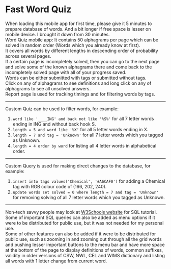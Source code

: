 # Fast Word Quiz
When loading this mobile app for first time, please give it 5 minutes to prepare database of words. And a bit longer if free space is lesser on mobile device. I brought it down from 30 minutes.  
Word Quiz mobile app: It contains 50 alphagrams per page which can be solved in random order (Words which you already know at first).  
It covers all words by different lengths in descending order of probability across several pages.  
If a certain page is incompletely solved, then you can go to the next page and solve some of the known alphagrams there and come back to the incompletely solved page with all of your progress saved.  
Words can be either submitted with tags or submitted without tags.  
Click on any of alphagrams to see definitions and long click on any of alphagrams to see all unsolved answers.  
Report page is used for tracking timings and for filtering words by tags.
___
Custom Quiz can be used to filter words, for example:
1. `word like '____ING' and back not like '%S%'` for all 7 letter words ending in ING and without back hook S.
2. `length = 5 and word like '%X'` for all 5 letter words ending in X.
3. `length = 7 and tag = 'Unknown'` for all 7 letter words which you tagged as Unknown.
4. `length = 4 order by word` for listing all 4 letter words in alphabetical order.
___
Custom Query is used for making direct changes to the database, for example:
1. `insert into tags values('Chemical', '#A6CAF0')` for adding a Chemical tag with RGB colour code of (166, 202, 240).
2. `update words set solved = 0 where length = 7 and tag = 'Unknown'` for removing solving of all 7 letter words which you tagged as Unknown.
___
Non-tech savvy people may look at [W3Schools website](https://www.w3schools.com/sql/default.asp) for SQL tutorial.  
Some of important SQL queries can also be added as menu options if it were to be distributed for public use, but it was not needed for my personal use.  
Some of other features can also be added if it were to be distributed for public use, such as zooming in and zooming out through all the grid words and pushing lesser important buttons to the menu bar and have more space at the bottom of the page to display definitions of words, common suffixes, validity in older versions of CSW, NWL, CEL and WIMS dictionary and listing all words with 1 letter change from current word.
